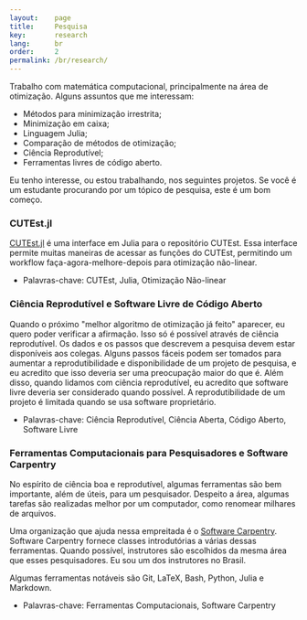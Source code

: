 ```yaml
---
layout:    page
title:     Pesquisa
key:       research
lang:      br
order:     2
permalink: /br/research/
---
```

Trabalho com matemática computacional, principalmente na área de otimização.
Alguns assuntos que me interessam:

  - Métodos para minimização irrestrita;
  - Minimização em caixa;
  - Linguagem Julia;
  - Comparação de métodos de otimização;
  - Ciência Reprodutível;
  - Ferramentas livres de código aberto.

Eu tenho interesse, ou estou trabalhando, nos seguintes projetos.
Se você é um estudante procurando por um tópico de pesquisa, este é um bom
começo.

### CUTEst.jl

[CUTEst.jl](https://github.com/optimizers/CUTEst.jl) é uma interface em Julia
para o repositório CUTEst.
Essa interface permite muitas maneiras de acessar as funções do CUTEst,
permitindo um workflow faça-agora-melhore-depois para otimização não-linear.

 - Palavras-chave: CUTEst, Julia, Otimização Não-linear

### Ciência Reprodutível e Software Livre de Código Aberto

Quando o próximo "melhor algoritmo de otimização já feito" aparecer, eu quero
poder verificar a afirmação.
Isso só é possível através de ciência reprodutível.
Os dados e os passos que descrevem a pesquisa devem estar disponíveis aos
colegas.
Alguns passos fáceis podem ser tomados para aumentar a reprodutibilidade e
disponibilidade de um projeto de pesquisa, e eu acredito que isso deveria ser
uma preocupação maior do que é.
Além disso, quando lidamos com ciência reprodutível, eu acredito que software
livre deveria ser considerado quando possível.
A reprodutibilidade de um projeto é limitada quando se usa software
proprietário.

 - Palavras-chave: Ciência Reprodutível, Ciência Aberta, Código Aberto, Software
   Livre

### Ferramentas Computacionais para Pesquisadores e Software Carpentry

No espírito de ciência boa e reprodutível, algumas ferramentas são bem importante,
além de úteis, para um pesquisador.
Despeito a área, algumas tarefas são realizadas melhor por um computador, como
renomear milhares de arquivos.

Uma organização que ajuda nessa empreitada é o
[Software Carpentry](http://software-carpentry.org/).
Software Carpentry fornece classes introdutórias a várias dessas ferramentas.
Quando possível, instrutores são escolhidos da mesma área que esses
pesquisadores.
Eu sou um dos instrutores no Brasil.

Algumas ferramentas notáveis são Git, LaTeX, Bash, Python, Julia e Markdown.

 - Palavras-chave: Ferramentas Computacionais, Software Carpentry
